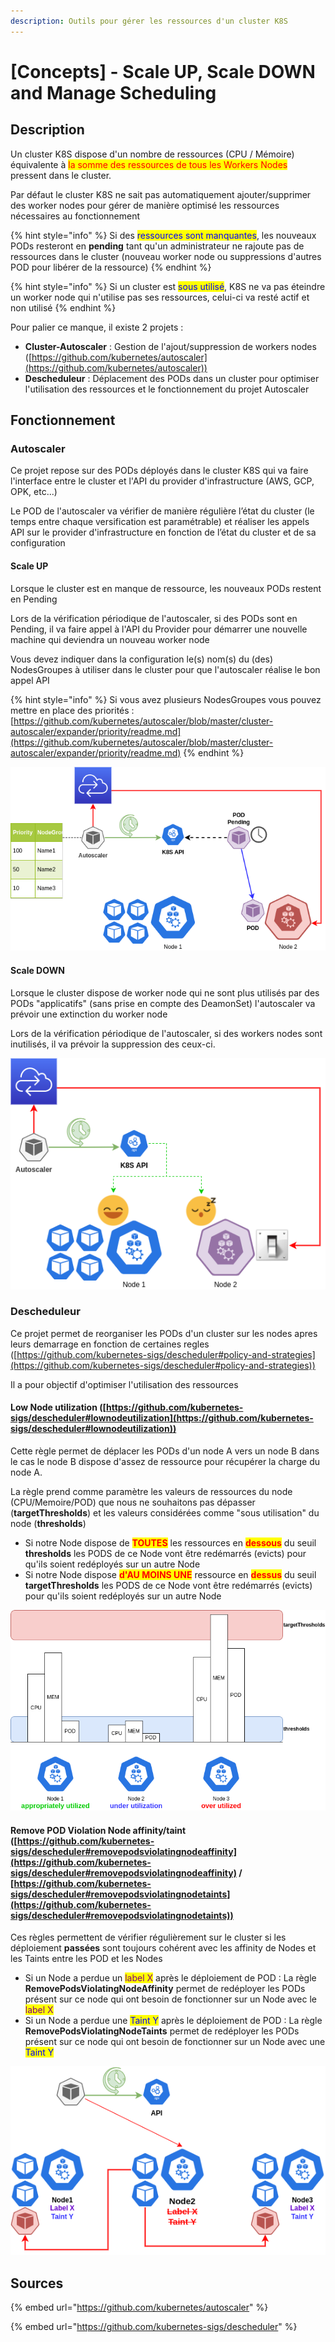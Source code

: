 ```yaml
---
description: Outils pour gérer les ressources d'un cluster K8S
---
```


# \[Concepts] - Scale UP, Scale DOWN and Manage Scheduling

## Description

Un cluster K8S dispose d'un nombre de ressources (CPU / Mémoire) équivalente à <mark style="color:red;">la somme des ressources de tous les Workers Nodes</mark> pressent dans le cluster.

Par défaut le cluster K8S ne sait pas automatiquement ajouter/supprimer des worker nodes pour gérer de manière optimisé les ressources nécessaires au fonctionnement

{% hint style="info" %}
Si des <mark style="color:blue;">ressources sont manquantes</mark>, les nouveaux PODs resteront en **pending** tant qu'un administrateur ne rajoute pas de ressources dans le cluster (nouveau worker node ou suppressions d'autres POD pour libérer de la ressource)
{% endhint %}

{% hint style="info" %}
Si un cluster est <mark style="color:blue;">sous utilisé</mark>, K8S ne va pas éteindre un worker node qui n'utilise pas ses ressources, celui-ci va resté actif et non utilisé
{% endhint %}

Pour palier ce manque, il existe 2 projets :

* **Cluster-Autoscaler** : Gestion de l'ajout/suppression de workers nodes ([https://github.com/kubernetes/autoscaler](https://github.com/kubernetes/autoscaler))
* **Descheduleur** : Déplacement des PODs dans un cluster pour optimiser l'utilisation des ressources et le fonctionnement du projet Autoscaler

## Fonctionnement

### Autoscaler

Ce projet repose sur des PODs déployés dans le cluster K8S qui va faire l'interface entre le cluster et l'API du provider d'infrastructure (AWS, GCP, OPK, etc...)

Le POD de l'autoscaler va vérifier de manière régulière l’état du cluster (le temps entre chaque versification est paramétrable) et réaliser les appels API sur le provider d'infrastructure en fonction de l’état du cluster et de sa configuration

#### Scale UP

Lorsque le cluster est en manque de ressource, les nouveaux PODs restent en Pending

Lors de la vérification périodique de l'autoscaler, si des PODs sont en Pending, il va faire appel à l'API du Provider pour démarrer une nouvelle machine qui deviendra un nouveau worker node

Vous devez indiquer dans la configuration le(s) nom(s) du (des) NodesGroupes à utiliser dans le cluster pour que l'autoscaler réalise le bon appel API

{% hint style="info" %}
Si vous avez plusieurs NodesGroupes vous pouvez mettre en place des priorités : [https://github.com/kubernetes/autoscaler/blob/master/cluster-autoscaler/expander/priority/readme.md](https://github.com/kubernetes/autoscaler/blob/master/cluster-autoscaler/expander/priority/readme.md)
{% endhint %}

![Scale UP](../../.gitbook/assets/K8S--Autoscaler.png)

#### Scale DOWN

Lorsque le cluster dispose de worker node qui ne sont plus utilisés par des PODs "applicatifs" (sans prise en compte des DeamonSet) l'autoscaler va prévoir une extinction du worker node

Lors de la vérification périodique de l'autoscaler, si des workers nodes sont inutilisés, il va prévoir la suppression des ceux-ci.

![Scale DOWN](<../../.gitbook/assets/K8S--Autoscaler-Scale DOWN.png>)

### Descheduleur

Ce projet permet de reorganiser les PODs d'un cluster sur les nodes apres leurs demarrage en fonction de certaines regles ([https://github.com/kubernetes-sigs/descheduler#policy-and-strategies](https://github.com/kubernetes-sigs/descheduler#policy-and-strategies))

Il a pour objectif d'optimiser l'utilisation des ressources

#### Low Node utilization ([https://github.com/kubernetes-sigs/descheduler#lownodeutilization](https://github.com/kubernetes-sigs/descheduler#lownodeutilization))

Cette règle permet de déplacer les PODs d'un node A vers un node B dans le cas le node B dispose d'assez de ressource pour récupérer la charge du node A.

La règle prend comme paramètre les valeurs de ressources du node (CPU/Memoire/POD) que nous ne souhaitons pas dépasser (**targetThresholds**) et les valeurs considérées comme "sous utilisation" du node (**thresholds**)

* Si notre Node dispose de <mark style="color:red;">**TOUTES**</mark> les ressources en <mark style="color:red;">**dessous**</mark> du seuil **thresholds** les PODS de ce Node vont être redémarrés (evicts) pour qu'ils soient redéployés sur un autre Node
* Si notre Node dispose <mark style="color:red;">**d'AU MOINS UNE**</mark> ressource en <mark style="color:red;">**dessus**</mark> du seuil **targetThresholds** les PODS de ce Node vont être redémarrés (evicts) pour qu'ils soient redéployés sur un autre Node

![Descheduleur - Low Node Utilization](../../.gitbook/assets/K8S--Descheduleur.png)

#### Remove POD Violation Node affinity/taint ([https://github.com/kubernetes-sigs/descheduler#removepodsviolatingnodeaffinity](https://github.com/kubernetes-sigs/descheduler#removepodsviolatingnodeaffinity) / [https://github.com/kubernetes-sigs/descheduler#removepodsviolatingnodetaints](https://github.com/kubernetes-sigs/descheduler#removepodsviolatingnodetaints))

Ces règles permettent de vérifier régulièrement sur le cluster si les déploiement **passées** sont toujours cohérent avec les affinity de Nodes et les Taints entre les POD et les Nodes

* Si un Node a perdue un <mark style="color:purple;">label X</mark> après le déploiement de POD : La règle **RemovePodsViolatingNodeAffinity** permet de redéployer les PODs présent sur ce node qui ont besoin de fonctionner sur un Node avec le <mark style="color:purple;">label X</mark>
* Si un Node a perdue une <mark style="color:blue;">Taint Y</mark> après le déploiement de POD : La règle **RemovePodsViolatingNodeTaints** permet de redéployer les PODs présent sur ce node qui ont besoin de fonctionner sur un Node avec une <mark style="color:blue;">Taint Y</mark>

![](<../../.gitbook/assets/K8S--Descheduleur-Violation Affinity Taint.png>)

## Sources

{% embed url="https://github.com/kubernetes/autoscaler" %}

{% embed url="https://github.com/kubernetes-sigs/descheduler" %}
